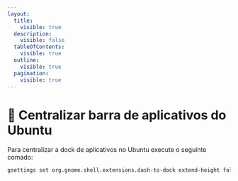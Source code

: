 ```yaml
---
layout:
  title:
    visible: true
  description:
    visible: false
  tableOfContents:
    visible: true
  outline:
    visible: true
  pagination:
    visible: true
---
```


# 👾 Centralizar barra de aplicativos do Ubuntu

Para centralizar a dock de aplicativos no Ubuntu execute o seguinte comado:

```sh
gsettings set org.gnome.shell.extensions.dash-to-dock extend-height false
```
